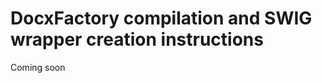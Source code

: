 DocxFactory compilation and SWIG wrapper creation instructions
==============================================================

Coming soon
